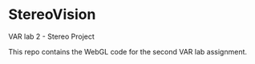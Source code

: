 # StereoVision
VAR lab 2 - Stereo Project

This repo contains the WebGL code for the second VAR lab assignment. 
